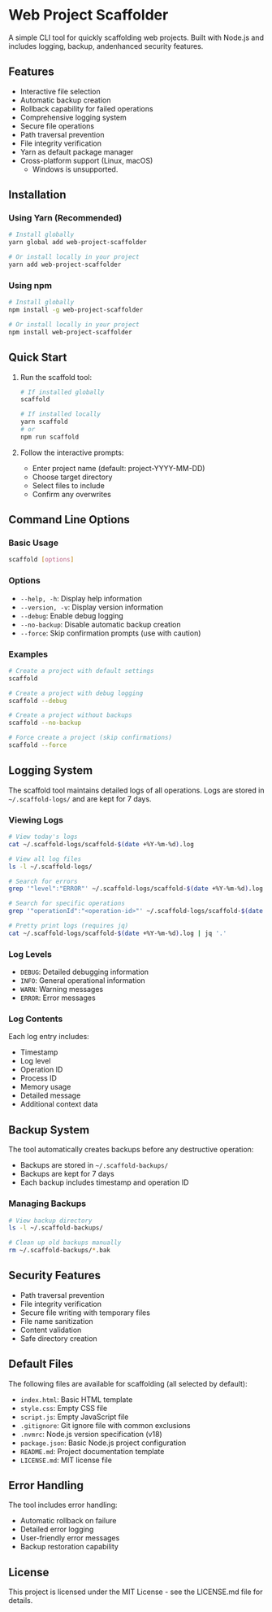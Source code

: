 # Web Project Scaffolder

A simple CLI tool for quickly scaffolding web projects. Built with Node.js and includes logging, backup, andenhanced security features.

## Features

- Interactive file selection
- Automatic backup creation
- Rollback capability for failed operations
- Comprehensive logging system
- Secure file operations
- Path traversal prevention
- File integrity verification
- Yarn as default package manager
- Cross-platform support (Linux, macOS)
  - Windows is unsupported.

## Installation

### Using Yarn (Recommended)

```bash
# Install globally
yarn global add web-project-scaffolder

# Or install locally in your project
yarn add web-project-scaffolder
```

### Using npm

```bash
# Install globally
npm install -g web-project-scaffolder

# Or install locally in your project
npm install web-project-scaffolder
```

## Quick Start

1. Run the scaffold tool:

   ```bash
   # If installed globally
   scaffold

   # If installed locally
   yarn scaffold
   # or
   npm run scaffold
   ```

2. Follow the interactive prompts:
   - Enter project name (default: project-YYYY-MM-DD)
   - Choose target directory
   - Select files to include
   - Confirm any overwrites

## Command Line Options

### Basic Usage

```bash
scaffold [options]
```

### Options

- `--help, -h`: Display help information
- `--version, -v`: Display version information
- `--debug`: Enable debug logging
- `--no-backup`: Disable automatic backup creation
- `--force`: Skip confirmation prompts (use with caution)

### Examples

```bash
# Create a project with default settings
scaffold

# Create a project with debug logging
scaffold --debug

# Create a project without backups
scaffold --no-backup

# Force create a project (skip confirmations)
scaffold --force
```

## Logging System

The scaffold tool maintains detailed logs of all operations. Logs are stored in `~/.scaffold-logs/` and are kept for 7 days.

### Viewing Logs

```bash
# View today's logs
cat ~/.scaffold-logs/scaffold-$(date +%Y-%m-%d).log

# View all log files
ls -l ~/.scaffold-logs/

# Search for errors
grep '"level":"ERROR"' ~/.scaffold-logs/scaffold-$(date +%Y-%m-%d).log

# Search for specific operations
grep '"operationId":"<operation-id>"' ~/.scaffold-logs/scaffold-$(date +%Y-%m-%d).log

# Pretty print logs (requires jq)
cat ~/.scaffold-logs/scaffold-$(date +%Y-%m-%d).log | jq '.'
```

### Log Levels

- `DEBUG`: Detailed debugging information
- `INFO`: General operational information
- `WARN`: Warning messages
- `ERROR`: Error messages

### Log Contents

Each log entry includes:

- Timestamp
- Log level
- Operation ID
- Process ID
- Memory usage
- Detailed message
- Additional context data

## Backup System

The tool automatically creates backups before any destructive operation:

- Backups are stored in `~/.scaffold-backups/`
- Backups are kept for 7 days
- Each backup includes timestamp and operation ID

### Managing Backups

```bash
# View backup directory
ls -l ~/.scaffold-backups/

# Clean up old backups manually
rm ~/.scaffold-backups/*.bak
```

## Security Features

- Path traversal prevention
- File integrity verification
- Secure file writing with temporary files
- File name sanitization
- Content validation
- Safe directory creation

## Default Files

The following files are available for scaffolding (all selected by default):

- `index.html`: Basic HTML template
- `style.css`: Empty CSS file
- `script.js`: Empty JavaScript file
- `.gitignore`: Git ignore file with common exclusions
- `.nvmrc`: Node.js version specification (v18)
- `package.json`: Basic Node.js project configuration
- `README.md`: Project documentation template
- `LICENSE.md`: MIT license file

## Error Handling

The tool includes error handling:

- Automatic rollback on failure
- Detailed error logging
- User-friendly error messages
- Backup restoration capability

## License

This project is licensed under the MIT License - see the LICENSE.md file for details.
